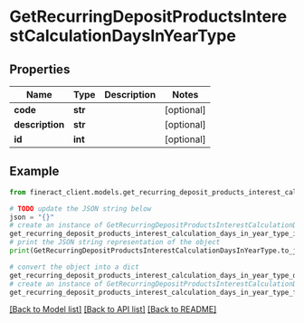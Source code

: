 # GetRecurringDepositProductsInterestCalculationDaysInYearType


## Properties

Name | Type | Description | Notes
------------ | ------------- | ------------- | -------------
**code** | **str** |  | [optional] 
**description** | **str** |  | [optional] 
**id** | **int** |  | [optional] 

## Example

```python
from fineract_client.models.get_recurring_deposit_products_interest_calculation_days_in_year_type import GetRecurringDepositProductsInterestCalculationDaysInYearType

# TODO update the JSON string below
json = "{}"
# create an instance of GetRecurringDepositProductsInterestCalculationDaysInYearType from a JSON string
get_recurring_deposit_products_interest_calculation_days_in_year_type_instance = GetRecurringDepositProductsInterestCalculationDaysInYearType.from_json(json)
# print the JSON string representation of the object
print(GetRecurringDepositProductsInterestCalculationDaysInYearType.to_json())

# convert the object into a dict
get_recurring_deposit_products_interest_calculation_days_in_year_type_dict = get_recurring_deposit_products_interest_calculation_days_in_year_type_instance.to_dict()
# create an instance of GetRecurringDepositProductsInterestCalculationDaysInYearType from a dict
get_recurring_deposit_products_interest_calculation_days_in_year_type_from_dict = GetRecurringDepositProductsInterestCalculationDaysInYearType.from_dict(get_recurring_deposit_products_interest_calculation_days_in_year_type_dict)
```
[[Back to Model list]](../README.md#documentation-for-models) [[Back to API list]](../README.md#documentation-for-api-endpoints) [[Back to README]](../README.md)


